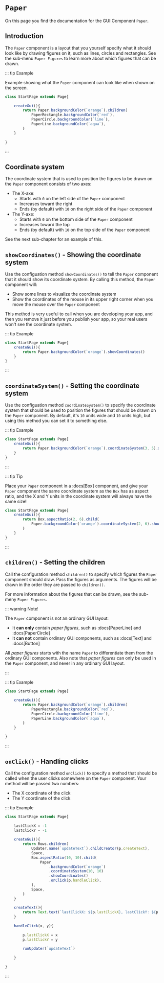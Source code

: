 <script>
	import ViewApp from '$lib/ViewApp.svelte'
</script>

# `Paper`
On this page you find the documentation for the GUI Component `Paper`.





## Introduction
The `Paper` component is a layout that you yourself specify what it should look like by drawing figures on it, such as lines, circles and rectangles. See the sub-menu `Paper Figures` to learn more about which figures that can be drawn.

::: tip Example

Example showing what the `Paper` component can look like when shown on the screen.

```js baga-show
class StartPage extends Page{
	
	createGui(){
		return Paper.backgroundColor(`orange`).children(
			PaperRectangle.backgroundColor(`red`),
			PaperCircle.backgroundColor(`lime`),
			PaperLine.backgroundColor(`aqua`),
		)
	}
	
}
```

:::





## Coordinate system
The coordinate system that is used to position the figures to be drawn on the `Paper` component consists of two axes:

* The X-axe:
	* Starts with `0` on the left side of the `Paper` component
	* Increases toward the right
	* Ends (by default) with `10` on the right side of the `Paper` component
* The Y-axe:
	* Starts with `0` on the bottom side of the `Paper` component
	* Increases toward the top
	* Ends (by default) with `10` on the top side of the `Paper` component

See the next sub-chapter for an example of this.


## `showCoordinates()` - Showing the coordinate system
Use the configuation method `showCoordinates()` to tell the `Paper` component that it should show its coordinate system. By calling this method, the `Paper` component will:

* Show some lines to visualize the coordinate system
* Show the coordinates of the mouse in its upper right corner when you move the mouse over the `Paper` component

This method is very useful to call when you are developing your app, and then you remove it just before you publish your app, so your real users won't see the coordinate system.

::: tip Example

```js baga-show-editor-code
class StartPage extends Page{
	createGui(){
		return Paper.backgroundColor(`orange`).showCoordinates()
	}
}
```

:::




## `coordinateSystem()` - Setting the coordinate system
Use the configuation method `coordinateSystem()` to specify the coordinate system that should be used to position the figures that should be drawn on the `Paper` component. By default, it's `10` units wide and `10` units high, but using this method you can set it to something else.

::: tip Example

```js baga-show-editor-code
class StartPage extends Page{
	createGui(){
		return Paper.backgroundColor(`orange`).coordinateSystem(3, 5).showCoordinates()
	}
}
```

:::

::: tip Tip

Place your `Paper` component in a :docs[Box] component, and give your `Paper` component the same coordinate system as the `Box` has as aspect ratio, and the X and Y units in the coordinate system will always have the same size!

```js baga-show-editor-code
class StartPage extends Page{
	createGui(){
		return Box.aspectRatio(2, 6).child(
			Paper.backgroundColor(`orange`).coordinateSystem(2, 6).showCoordinates(),
		)
	}
}
```

:::





## `children()` - Setting the children
Call the configuration method `children()` to specify which figures the `Paper` component should draw. Pass the figures as arguments. The figures will be drawn in the order they are passed to `children()`.

For more information about the figures that can be drawn, see the sub-meny `Paper Figures`.

::: warning Note!

The `Paper` component is not an ordinary GUI layout:

* It **can only** contain *paper figures*, such as :docs[PaperLine] and :docs[PaperCircle]
* It **can not** contain ordinary GUI components, such as :docs[Text] and :docs[Button]

All *paper figures* starts with the name `Paper` to differentiate them from the ordinary GUI components. Also note that *paper figures* can only be used in the `Paper` component, and never in any ordinary GUI layout.

:::

::: tip Example

```js baga-show-editor-code
class StartPage extends Page{
	
	createGui(){
		return Paper.backgroundColor(`orange`).children(
			PaperRectangle.backgroundColor(`red`),
			PaperCircle.backgroundColor(`lime`),
			PaperLine.backgroundColor(`aqua`),
		)
	}
	
}
```

:::




## `onClick()` - Handling clicks
Call the configuration method `onClick()` to specify a method that should be called when the user clicks somewhere on the `Paper` component. Your method will be passed two numbers:

* The X coordinate of the click
* The Y coordinate of the click

::: tip Example

```js baga-show-editor-code
class StartPage extends Page{
	
	lastClickX = -1
	lastClickY = -1
	
	createGui(){
		return Rows.children(
			Updater.name(`updateText`).childCreator(p.createText),
			Space,
			Box.aspectRatio(10, 10).child(
				Paper
					.backgroundColor(`orange`)
					.coordinateSystem(10, 10)
					.showCoordinates()
					.onClick(p.handleClick),
			),
			Space,
		)
	}
	
	createText(){
		return Text.text(`lastClickX: ${p.lastClickX}, lastClickY: ${p.lastClickY}`)
	}
	
	handleClick(x, y){
		
		p.lastClickX = x
		p.lastClickY = y
		
		runUpdater(`updateText`)
		
	}
	
}
```

:::
